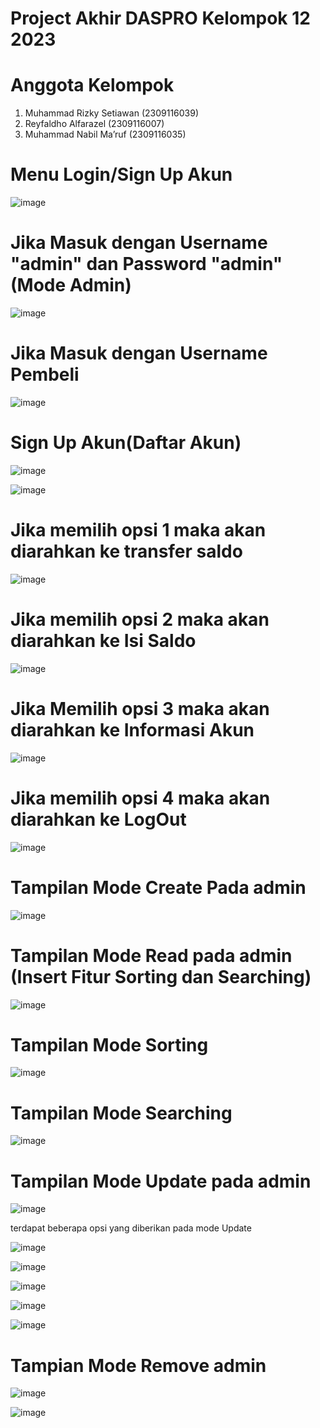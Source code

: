 # Project Akhir DASPRO Kelompok 12 2023
# Anggota Kelompok
1. Muhammad Rizky Setiawan (2309116039)
2. Reyfaldho Alfarazel (2309116007)
3. Muhammad Nabil Ma’ruf (2309116035)

# Menu Login/Sign Up Akun

![image](https://github.com/PA-DASPRO-Kelompok-12/PA-DASPRO/assets/115384028/cbd2e685-038a-424f-97da-b5e7018fbe62)

# Jika Masuk dengan Username "admin" dan Password "admin" (Mode Admin)

![image](https://github.com/PA-DASPRO-Kelompok-12/PA-DASPRO/assets/115384028/3e89ef10-25dd-45ae-b396-14ad6d73b964)

# Jika Masuk dengan Username Pembeli

![image](https://github.com/PA-DASPRO-Kelompok-12/PA-DASPRO/assets/115384028/38e50d20-1f6f-4d05-acae-af37aeeddbd7)

# Sign Up Akun(Daftar Akun)

![image](https://github.com/PA-DASPRO-Kelompok-12/PA-DASPRO/assets/115384028/a5126c90-8142-4b4a-8a30-4a1e38b1113c)

![image](https://github.com/PA-DASPRO-Kelompok-12/PA-DASPRO/assets/115384028/69e70bae-7973-4e07-93d8-1773b1d33901)

# Jika memilih opsi 1 maka akan diarahkan ke transfer saldo

![image](https://github.com/PA-DASPRO-Kelompok-12/PA-DASPRO/assets/115384028/adfd6241-e426-4338-974b-a36e43530535)

# Jika memilih opsi 2 maka akan diarahkan ke Isi Saldo

![image](https://github.com/PA-DASPRO-Kelompok-12/PA-DASPRO/assets/115384028/a654c842-446f-4df0-ba0c-c4b73295472b)

# Jika Memilih opsi 3 maka akan diarahkan ke Informasi Akun

![image](https://github.com/PA-DASPRO-Kelompok-12/PA-DASPRO/assets/115384028/fa36f02a-e6d0-4dda-bb57-247ad09a4e1b)

# Jika memilih opsi 4 maka akan diarahkan ke LogOut

![image](https://github.com/PA-DASPRO-Kelompok-12/PA-DASPRO/assets/115384028/fad59deb-c057-455e-a027-4ca466bed0b9)

# Tampilan Mode Create Pada admin

![image](https://github.com/PA-DASPRO-Kelompok-12/PA-DASPRO/assets/115384028/eb184dd1-231a-446e-8e68-7ba075f6208c)

# Tampilan Mode Read pada admin (Insert Fitur Sorting dan Searching)

![image](https://github.com/PA-DASPRO-Kelompok-12/PA-DASPRO/assets/115384028/f577c819-39d7-46f9-bd4b-8a29c8aa7c73)

# Tampilan Mode Sorting

![image](https://github.com/PA-DASPRO-Kelompok-12/PA-DASPRO/assets/115384028/da9ffe12-4daf-4ad1-a44e-c6ac1638d8fd)

# Tampilan Mode Searching

![image](https://github.com/PA-DASPRO-Kelompok-12/PA-DASPRO/assets/115384028/4d84b107-4382-44e0-8df3-1aff636c4fa3)

# Tampilan Mode Update pada admin

![image](https://github.com/PA-DASPRO-Kelompok-12/PA-DASPRO/assets/115384028/b8f1b20f-a8c0-48b8-bd7d-c1c99bd06998)

terdapat beberapa opsi yang diberikan pada mode Update

![image](https://github.com/PA-DASPRO-Kelompok-12/PA-DASPRO/assets/115384028/77ce27c4-1c83-4b89-abe9-5ce9c961d329)

![image](https://github.com/PA-DASPRO-Kelompok-12/PA-DASPRO/assets/115384028/acc10748-cfa5-4336-955c-84c88130a5a9)

![image](https://github.com/PA-DASPRO-Kelompok-12/PA-DASPRO/assets/115384028/35e640d6-2337-4997-8f16-a4206566cf26)

![image](https://github.com/PA-DASPRO-Kelompok-12/PA-DASPRO/assets/115384028/4cffb4f8-33b6-476d-aec3-bbf58b2d8ac8)

![image](https://github.com/PA-DASPRO-Kelompok-12/PA-DASPRO/assets/115384028/2c5eb937-cb72-49d7-9607-ba8be9d1d7a7)


# Tampian Mode Remove admin

![image](https://github.com/PA-DASPRO-Kelompok-12/PA-DASPRO/assets/115384028/e18162c8-85e0-4c14-92ea-2f03da738b53)

![image](https://github.com/PA-DASPRO-Kelompok-12/PA-DASPRO/assets/115384028/4abb0f79-3080-4b43-a813-d75bf73561cd)
